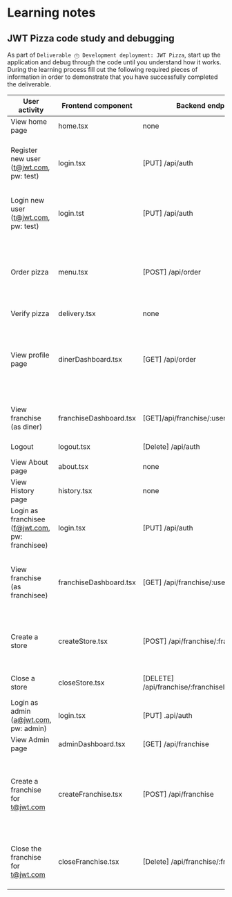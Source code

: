 # Learning notes

## JWT Pizza code study and debugging

As part of `Deliverable ⓵ Development deployment: JWT Pizza`, start up the application and debug through the code until you understand how it works. During the learning process fill out the following required pieces of information in order to demonstrate that you have successfully completed the deliverable.

| User activity                                       | Frontend component     | Backend endpoints                                   | Database SQL                                                                                                                                                                        |
| --------------------------------------------------- | ---------------------- | --------------------------------------------------- | ----------------------------------------------------------------------------------------------------------------------------------------------------------------------------------- |
| View home page                                      | home.tsx               | none                                                | none                                                                                                                                                                                |
| Register new user<br/>(t@jwt.com, pw: test)         | login.tsx              | [PUT] /api/auth                                     | INSERT INTO user (name, email, password) VALUES (?, ?, ?) INSERT INTO userRole (userId, role, objectId) VALUES (?, ?, ?)                                                            |
| Login new user<br/>(t@jwt.com, pw: test)            | login.tst              | [PUT] /api/auth                                     | SELECT _ FROM user WHERE email=?`, [email] SELECT _ FROM userRole WHERE userId=?                                                                                                    |
| Order pizza                                         | menu.tsx               | [POST] /api/order                                   | INSERT INTO dinerOrder (dinerId, franchiseId, storeId, date) VALUES (?, ?, ?, now()) INSERT INTO orderItem (orderId, menuId, description, price) VALUES (?, ?, ?, ?)                |
| Verify pizza                                        | delivery.tsx           | none                                                | none                                                                                                                                                                                |
| View profile page                                   | dinerDashboard.tsx     | [GET] /api/order                                    | SELECT id, franchiseId, storeId, date FROM dinerOrder WHERE dinerId=? LIMIT ${offset},${config.db.listPerPage} SELECT id, menuId, description, price FROM orderItem WHERE orderId=? |
| View franchise<br/>(as diner)                       | franchiseDashboard.tsx | [GET]/api/franchise/:userId                         | SELECT objectId FROM userRole WHERE role='franchisee' AND userId=?                                                                                                                  |
| Logout                                              | logout.tsx             | [Delete] /api/auth                                  | DELETE FROM auth WHERE token=?                                                                                                                                                      |
| View About page                                     | about.tsx              | none                                                | none                                                                                                                                                                                |
| View History page                                   | history.tsx            | none                                                | none                                                                                                                                                                                |
| Login as franchisee<br/>(f@jwt.com, pw: franchisee) | login.tsx              | [PUT] /api/auth                                     | SELECT _ FROM user WHERE email=? SELECT _ FROM userRole WHERE userId=?                                                                                                              |
| View franchise<br/>(as franchisee)                  | franchiseDashboard.tsx | [GET] /api/franchise/:userId                        | SELECT objectId FROM userRole WHERE role='franchisee' AND userId=? SELECT id, name FROM franchise WHERE id in (${franchiseIds.join(',')})                                           |
| Create a store                                      | createStore.tsx        | [POST] /api/franchise/:franchiseId/store            | SELECT u.id, u.name, u.email FROM userRole AS ur JOIN user AS u ON u.id=ur.userId WHERE ur.objectId=? AND ur.role='franchisee                                                       |
| Close a store                                       | closeStore.tsx         | [DELETE] /api/franchise/:franchiseId/store/:storeId | DELETE FROM store WHERE franchiseId=? AND id=?                                                                                                                                      |
| Login as admin<br/>(a@jwt.com, pw: admin)           | login.tsx              | [PUT] .api/auth                                     | SELECT _ FROM user WHERE email=? SELECT _ FROM userRole WHERE userId=?                                                                                                              |
| View Admin page                                     | adminDashboard.tsx     | [GET] /api/franchise                                | SELECT id, name FROM franchise                                                                                                                                                      |
| Create a franchise for t@jwt.com                    | createFranchise.tsx    | [POST] /api/franchise                               | SELECT id, name FROM user WHERE email=? INSERT INTO franchise (name) VALUES (?) INSERT INTO userRole (userId, role, objectId) VALUES (?, ?, ?) SELECT id, name FROM franchise       |
| Close the franchise for t@jwt.com                   | closeFranchise.tsx     | [Delete] /api/franchise/:franchiseId                | DELETE FROM store WHERE franchiseId=? DELETE FROM userRole WHERE objectId=? DELETE FROM franchise WHERE id=?                                                                        |
